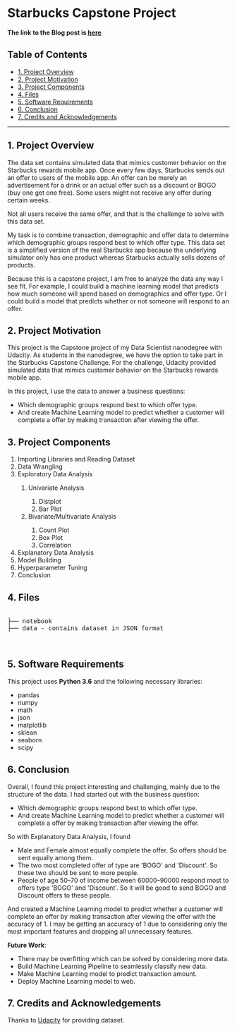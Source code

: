# Starbucks Capstone Project

**The link to the Blog post is [here](https://medium.com/@saxena_rishabh/analyzing-starbucks-app-offers-54557645a138)**
## Table of Contents

- [1. Project Overview](#overview)
- [2. Project Motivation](#motivation)
- [3. Project Components](#components)
- [4. Files](#files)
- [5. Software Requirements](#sw)
- [6. Conclusion](#conclusion)
- [7. Credits and Acknowledgements](#credits)

***

<a id='overview'></a>

## 1. Project Overview

The data set contains simulated data that mimics customer behavior on the Starbucks rewards mobile app. Once every few days, Starbucks sends out an offer to users of the mobile app. An offer can be merely an advertisement for a drink or an actual offer such as a discount or BOGO (buy one get one free). Some users might not receive any offer during certain weeks.

Not all users receive the same offer, and that is the challenge to solve with this data set.

My task is to combine transaction, demographic and offer data to determine which demographic groups respond best to which offer type. This data set is a simplified version of the real Starbucks app because the underlying simulator only has one product whereas Starbucks actually sells dozens of products.

Because this is a capstone project, I am free to analyze the data any way I see fit. For example, I could build a machine learning model that predicts how much someone will spend based on demographics and offer type. Or I could build a model that predicts whether or not someone will respond to an offer.

<a id='motivation'></a>
## 2. Project Motivation
This project is the Capstone project of my Data Scientist nanodegree with Udacity. As students in the nanodegree, we have the option to take part in the Starbucks Capstone Challenge. For the challenge, Udacity provided simulated data that mimics customer behavior on the Starbucks rewards mobile app.

In this project, I use the data to answer a business questions:
<ul>
    <li>Which demographic groups respond best to which offer type.</li>
<li>And create Machine Learning model to predict whether a customer will complete a offer by making transaction after viewing the offer.</li>
 </ul>

<a id='components'></a>

## 3. Project Components

<ol>
    <li> Importing Libraries and Reading Dataset </li>
    <li> Data Wrangling </li>
    <li> Exploratory Data Analysis </li>
        <ol>
            <li> Univariate Analysis </li>
                <ol>
                    <li> Distplot </li>
                    <li> Bar Plot</li>
                </ol>
            <li> Bivariate/Multivariate Analysis </li>
                <ol>
                    <li> Count Plot </li>
                    <li> Box Plot</li>
                    <li> Correlation</li>
                </ol>
         </ol>
     <li> Explanatory Data Analysis </li>
     <li> Model Building </li>
     <li> Hyperparameter Tuning </li>
     <li> Conclusion </li>
</ol>


<a id='files'></a>

## 4. Files

<pre>

├── notebook 
├── data - contains dataset in JSON format


</pre>

<a id='sw'></a>

## 5. Software Requirements

This project uses **Python 3.6** and the following necessary libraries:
<ul>
    <li> pandas </li>
    <li> numpy </li>
    <li> math </li>
    <li> json </li>
    <li> matplotlib </li>
    <li> sklean </li>
    <li> seaborn </li>
    <li> scipy </li>
</ul> 


<a id='conclusion'></a>

## 6. Conclusion

Overall, I found this project interesting and challenging, mainly due to the structure of the data. I had started out with the business question: <br>
<ul>
    <li>Which demographic groups respond best to which offer type.</li>
    <li>And create Machine Learning model to predict whether a customer will complete a offer by making transaction after viewing the offer.</li>
</ul>
So with Explanatory Data Analysis, I found
<ul>
<li>Male and Female almost equally complete the offer. So offers should be sent equally among them.</li>
<li>The two most completed offer of type are 'BOGO' and 'Discount'. So these two should be sent to more people.</li>
<li>People of age 50–70 of income between 60000–90000 respond most to offers type 'BOGO' and 'Discount'. So it will be good to send BOGO and Discount offers to these people.</li>
</ul>

And created a Machine Learning model to predict whether a customer will complete an offer by making transaction after viewing the offer with the accuracy of 1. I may be getting an accuracy of 1 due to considering only the most important features and dropping all unnecessary features.

**Future Work**:
<ul>
  <li>There may be overfitting which can be solved by considering more data.</li>
  <li>Build Machine Learning Pipeline to seamlessly classify new data.</li>
  <li>Make Machine Learning model to predict transaction amount.</li>
  <li>Deploy Machine Learning model to web.</li>
</ul>

## 7. Credits and Acknowledgements

Thanks to [Udacity](https://www.udacity.com/) for providing dataset.
